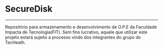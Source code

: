 # SecureDisk
-------------
Repositório para armazenamento e desenvolvimento de O.P.E da Faculdade Impacta de Tecnologia(FIT).
Sem fins lucrativo, aquele que utilizar este projeto estará sujeito a processo vindo dos integrantes do grupo do TecHeath.

